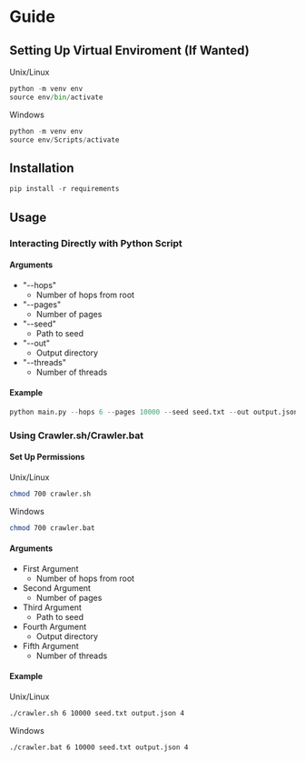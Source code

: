 # Guide

## Setting Up Virtual Enviroment (If Wanted)

Unix/Linux
```python
python -m venv env
source env/bin/activate
```

Windows
```python
python -m venv env
source env/Scripts/activate
```

## Installation

```python
pip install -r requirements
```

## Usage

### Interacting Directly with Python Script

#### Arguments

- "--hops"
  - Number of hops from root
- "--pages"
  - Number of pages
- "--seed"
  - Path to seed
- "--out"
  - Output directory
- "--threads"
  - Number of threads

#### Example

```python
python main.py --hops 6 --pages 10000 --seed seed.txt --out output.json
```

### Using Crawler.sh/Crawler.bat

#### Set Up Permissions

Unix/Linux
```bash
chmod 700 crawler.sh
```

Windows
```bash
chmod 700 crawler.bat
```

#### Arguments

- First Argument
  - Number of hops from root
- Second Argument
  - Number of pages
- Third Argument
  - Path to seed
- Fourth Argument
  - Output directory
- Fifth Argument
  - Number of threads

#### Example

Unix/Linux
```bash
./crawler.sh 6 10000 seed.txt output.json 4
```

Windows
```bash
./crawler.bat 6 10000 seed.txt output.json 4
```